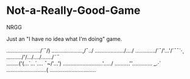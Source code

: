 # Not-a-Really-Good-Game
NRGG

Just an "I have no idea what I'm doing" game.

....................../´¯/)
....................,/¯../
.................../..../
............./´¯/'...'/´¯¯`·¸
........../'/.../..../......./¨¯\
........('(...´...´.... ¯~/'...')
.........\.................'...../
..........''...\.......... _.·´
............\..............(
..............\.............\...
